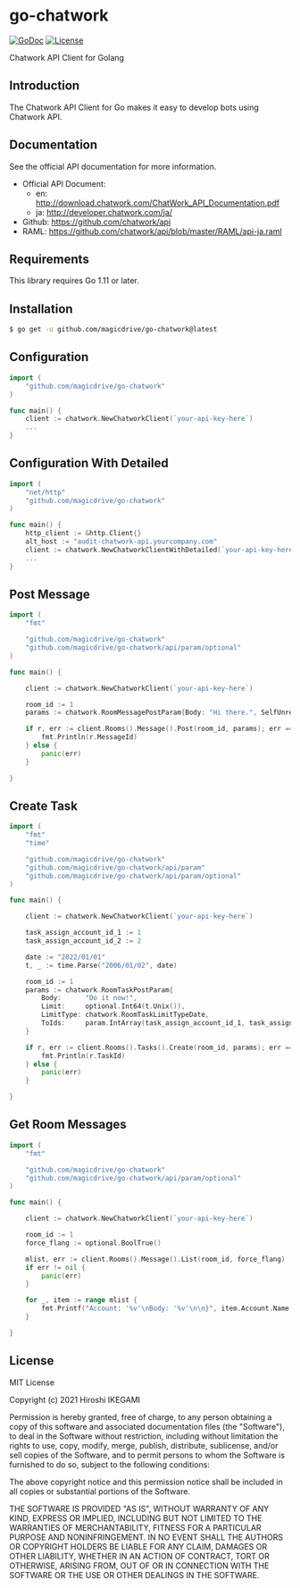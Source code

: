 # go-chatwork

[![GoDoc](https://godoc.org/github.com/magicdrive/go-chatwork?status.svg)](https://godoc.org/github.com/magicdrive/go-chatwork)
[![License](https://img.shields.io/github/license/mashape/apistatus.svg)](https://github.com/magicdrive/go-chatwork/blob/main/LICENSE)

Chatwork API Client for Golang

## Introduction
The Chatwork API Client for Go makes it easy to develop bots using Chatwork API.

## Documentation

See the official API documentation for more information.

* Official API Document:
	- en: http://download.chatwork.com/ChatWork_API_Documentation.pdf
	- ja: http://developer.chatwork.com/ja/
* Github: https://github.com/chatwork/api
* RAML: https://github.com/chatwork/api/blob/master/RAML/api-ja.raml

## Requirements

This library requires Go 1.11 or later.

## Installation ##

```sh
$ go get -u github.com/magicdrive/go-chatwork@latest
```

## Configuration ##

```go
import (
    "github.com/magicdrive/go-chatwork"
)

func main() {
	client := chatwork.NewChatworkClient(`your-api-key-here`)
	...
}

```

## Configuration With Detailed ##

```go
import (
	"net/http"
    "github.com/magicdrive/go-chatwork"
)

func main() {
	http_client := &http.Client{}
	alt_host := "audit-chatwork-api.yourcompany.com"
	client := chatwork.NewChatworkClientWithDetailed(`your-api-key-here`, client, alt_host)
	...
}

```

## Post Message ##

```go
import (
	"fmt"

	"github.com/magicdrive/go-chatwork"
	"github.com/magicdrive/go-chatwork/api/param/optional"
)

func main() {

	client := chatwork.NewChatworkClient(`your-api-key-here`)

	room_id := 1
	params := chatwork.RoomMessagePostParam{Body: "Hi there.", SelfUnread: optional.BoolTrue()}

	if r, err := client.Rooms().Message().Post(room_id, params); err == nil {
		fmt.Println(r.MessageId)
	} else {
		panic(err)
	}

}

```

## Create Task ##

```go
import (
	"fmt"
	"time"

	"github.com/magicdrive/go-chatwork"
	"github.com/magicdrive/go-chatwork/api/param"
	"github.com/magicdrive/go-chatwork/api/param/optional"
)

func main() {

	client := chatwork.NewChatworkClient(`your-api-key-here`)

	task_assign_account_id_1 := 1
	task_assign_account_id_2 := 2

	date := "2022/01/01"
	t, _ := time.Parse("2006/01/02", date)

	room_id := 1
	params := chatwork.RoomTaskPostParam{
		Body:      "Do it now!",
		Limit:     optional.Int64(t.Unix()),
		LimitType: chatwork.RoomTaskLimitTypeDate,
		ToIds:     param.IntArray(task_assign_account_id_1, task_assign_account_id_2),
	}

	if r, err := client.Rooms().Tasks().Create(room_id, params); err == nil {
		fmt.Println(r.TaskId)
	} else {
		panic(err)
	}

}
```

## Get Room Messages ##

```go
import (
	"fmt"

	"github.com/magicdrive/go-chatwork"
	"github.com/magicdrive/go-chatwork/api/param/optional"
)

func main() {

	client := chatwork.NewChatworkClient(`your-api-key-here`)

	room_id := 1
	force_flang := optional.BoolTrue()

	mlist, err := client.Rooms().Message().List(room_id, force_flang)
	if err != nil {
		panic(err)
	}

	for _, item := range mlist {
		fmt.Printf("Account: '%v'\nBody: '%v'\n\n}", item.Account.Name, item.Body)
	}

}
```

## License

MIT License

Copyright (c) 2021 Hiroshi IKEGAMI

Permission is hereby granted, free of charge, to any person obtaining a copy
of this software and associated documentation files (the "Software"), to deal
in the Software without restriction, including without limitation the rights
to use, copy, modify, merge, publish, distribute, sublicense, and/or sell
copies of the Software, and to permit persons to whom the Software is
furnished to do so, subject to the following conditions:

The above copyright notice and this permission notice shall be included in all
copies or substantial portions of the Software.

THE SOFTWARE IS PROVIDED "AS IS", WITHOUT WARRANTY OF ANY KIND, EXPRESS OR
IMPLIED, INCLUDING BUT NOT LIMITED TO THE WARRANTIES OF MERCHANTABILITY,
FITNESS FOR A PARTICULAR PURPOSE AND NONINFRINGEMENT. IN NO EVENT SHALL THE
AUTHORS OR COPYRIGHT HOLDERS BE LIABLE FOR ANY CLAIM, DAMAGES OR OTHER
LIABILITY, WHETHER IN AN ACTION OF CONTRACT, TORT OR OTHERWISE, ARISING FROM,
OUT OF OR IN CONNECTION WITH THE SOFTWARE OR THE USE OR OTHER DEALINGS IN THE
SOFTWARE.
